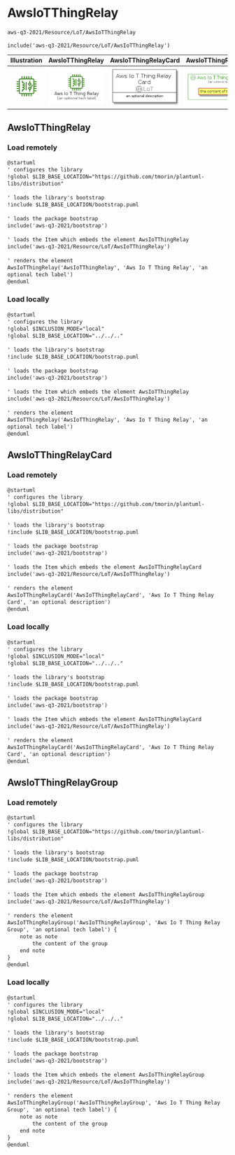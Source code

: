 # AwsIoTThingRelay


```text
aws-q3-2021/Resource/LoT/AwsIoTThingRelay
```

```text
include('aws-q3-2021/Resource/LoT/AwsIoTThingRelay')
```



| Illustration | AwsIoTThingRelay | AwsIoTThingRelayCard | AwsIoTThingRelayGroup |
| :---: | :---: | :---: | :---: |
| ![illustration for Illustration](../../../aws-q3-2021/Resource/LoT/AwsIoTThingRelay.png) | ![illustration for AwsIoTThingRelay](../../../aws-q3-2021/Resource/LoT/AwsIoTThingRelay.Local.png) | ![illustration for AwsIoTThingRelayCard](../../../aws-q3-2021/Resource/LoT/AwsIoTThingRelayCard.Local.png) | ![illustration for AwsIoTThingRelayGroup](../../../aws-q3-2021/Resource/LoT/AwsIoTThingRelayGroup.Local.png) |




## AwsIoTThingRelay

### Load remotely
```plantuml
@startuml
' configures the library
!global $LIB_BASE_LOCATION="https://github.com/tmorin/plantuml-libs/distribution"

' loads the library's bootstrap
!include $LIB_BASE_LOCATION/bootstrap.puml

' loads the package bootstrap
include('aws-q3-2021/bootstrap')

' loads the Item which embeds the element AwsIoTThingRelay
include('aws-q3-2021/Resource/LoT/AwsIoTThingRelay')

' renders the element
AwsIoTThingRelay('AwsIoTThingRelay', 'Aws Io T Thing Relay', 'an optional tech label')
@enduml
```

### Load locally
```plantuml
@startuml
' configures the library
!global $INCLUSION_MODE="local"
!global $LIB_BASE_LOCATION="../../.."

' loads the library's bootstrap
!include $LIB_BASE_LOCATION/bootstrap.puml

' loads the package bootstrap
include('aws-q3-2021/bootstrap')

' loads the Item which embeds the element AwsIoTThingRelay
include('aws-q3-2021/Resource/LoT/AwsIoTThingRelay')

' renders the element
AwsIoTThingRelay('AwsIoTThingRelay', 'Aws Io T Thing Relay', 'an optional tech label')
@enduml
```

## AwsIoTThingRelayCard

### Load remotely
```plantuml
@startuml
' configures the library
!global $LIB_BASE_LOCATION="https://github.com/tmorin/plantuml-libs/distribution"

' loads the library's bootstrap
!include $LIB_BASE_LOCATION/bootstrap.puml

' loads the package bootstrap
include('aws-q3-2021/bootstrap')

' loads the Item which embeds the element AwsIoTThingRelayCard
include('aws-q3-2021/Resource/LoT/AwsIoTThingRelay')

' renders the element
AwsIoTThingRelayCard('AwsIoTThingRelayCard', 'Aws Io T Thing Relay Card', 'an optional description')
@enduml
```

### Load locally
```plantuml
@startuml
' configures the library
!global $INCLUSION_MODE="local"
!global $LIB_BASE_LOCATION="../../.."

' loads the library's bootstrap
!include $LIB_BASE_LOCATION/bootstrap.puml

' loads the package bootstrap
include('aws-q3-2021/bootstrap')

' loads the Item which embeds the element AwsIoTThingRelayCard
include('aws-q3-2021/Resource/LoT/AwsIoTThingRelay')

' renders the element
AwsIoTThingRelayCard('AwsIoTThingRelayCard', 'Aws Io T Thing Relay Card', 'an optional description')
@enduml
```

## AwsIoTThingRelayGroup

### Load remotely
```plantuml
@startuml
' configures the library
!global $LIB_BASE_LOCATION="https://github.com/tmorin/plantuml-libs/distribution"

' loads the library's bootstrap
!include $LIB_BASE_LOCATION/bootstrap.puml

' loads the package bootstrap
include('aws-q3-2021/bootstrap')

' loads the Item which embeds the element AwsIoTThingRelayGroup
include('aws-q3-2021/Resource/LoT/AwsIoTThingRelay')

' renders the element
AwsIoTThingRelayGroup('AwsIoTThingRelayGroup', 'Aws Io T Thing Relay Group', 'an optional tech label') {
    note as note
        the content of the group
    end note
}
@enduml
```

### Load locally
```plantuml
@startuml
' configures the library
!global $INCLUSION_MODE="local"
!global $LIB_BASE_LOCATION="../../.."

' loads the library's bootstrap
!include $LIB_BASE_LOCATION/bootstrap.puml

' loads the package bootstrap
include('aws-q3-2021/bootstrap')

' loads the Item which embeds the element AwsIoTThingRelayGroup
include('aws-q3-2021/Resource/LoT/AwsIoTThingRelay')

' renders the element
AwsIoTThingRelayGroup('AwsIoTThingRelayGroup', 'Aws Io T Thing Relay Group', 'an optional tech label') {
    note as note
        the content of the group
    end note
}
@enduml
```

